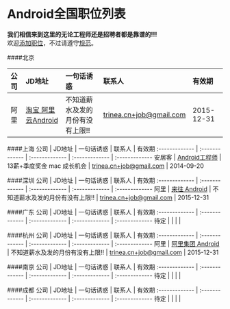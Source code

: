 Android全国职位列表 
==========  
**我们相信来到这里的无论工程师还是招聘者都是靠谱的!!!**  
欢迎[添加职位](# "Fork后Commit")，不过请遵守[规范](https://github.com/android-cn/android-recruitment/wiki "查看添加和编辑规范")。  


####北京

公司  | JD地址 | 一句话诱惑 | 联系人 | 有效期  
:------------- | :------------- | :-------------  | :-------------   | :------------- 
阿里 | [淘宝 阿里云Android](http://www.trinea.cn/jobs/alibaba-taobao-zhifubao-b2b-aliyun-jobs/) | 不知道薪水及发的月份有没有上限!! | [trinea.cn+job@gmail.com](mailto:trinea.cn+job@gmail.com) | 2015-12-31

####上海
公司  | JD地址 | 一句话诱惑 | 联系人 | 有效期
:------------- | :------------- | :-------------  | :-------------   | :------------- 
安居客 | [Android工程师](http://www.trinea.cn/jobs/anjuke-android-php-jobs/) | 13薪+季度奖金 mac 成长机会 | [trinea.cn+job@gmail.com](mailto:trinea.cn+job@gmail.com) | 2014-09-20

####深圳
公司  | JD地址 | 一句话诱惑 | 联系人 | 有效期
:------------- | :------------- | :-------------  | :-------------   | :------------- 
阿里 | [来往 Android](http://www.trinea.cn/jobs/alibaba-taobao-zhifubao-b2b-aliyun-jobs/) | 不知道薪水及发的月份有没有上限!! | [trinea.cn+job@gmail.com](mailto:trinea.cn+job@gmail.com) | 2015-12-31

####广东
公司  | JD地址 | 一句话诱惑 | 联系人 | 有效期
:------------- | :------------- | :-------------  | :-------------   | :------------- 
待定 |  |  |  |

####杭州
公司  | JD地址 | 一句话诱惑 | 联系人 | 有效期
:------------- | :------------- | :-------------  | :-------------   | :------------- 
阿里 | [阿里集团 Android](http://www.trinea.cn/jobs/alibaba-taobao-zhifubao-b2b-aliyun-jobs/) | 不知道薪水及发的月份有没有上限!! | [trinea.cn+job@gmail.com](mailto:trinea.cn+job@gmail.com) | 2015-12-31

####南京
公司  | JD地址 | 一句话诱惑 | 联系人 | 有效期
:------------- | :------------- | :-------------  | :-------------   | :------------- 
待定 |  |  |  |

####成都
公司  | JD地址 | 一句话诱惑 | 联系人 | 有效期
:------------- | :------------- | :-------------  | :-------------   | :------------- 
待定 |  |  |  |
